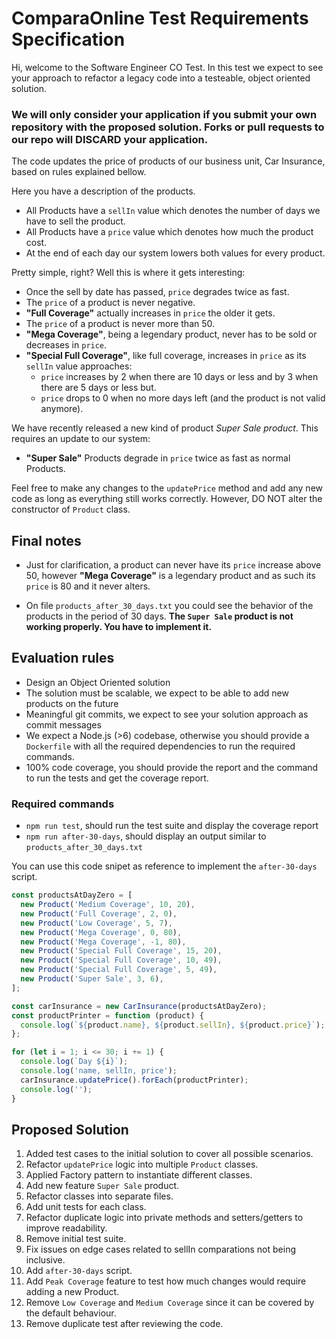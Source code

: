# ComparaOnline Test Requirements Specification

Hi, welcome to the Software Engineer CO Test. In this test we expect to see your approach to refactor a legacy code into a testeable, object oriented solution.

### We will only consider your application if you submit your own repository with the proposed solution. Forks or pull requests to our repo will DISCARD your application.

The code updates the price of products of our business unit, Car Insurance, based on rules explained bellow.

Here you have a description of the products.

- All Products have a `sellIn` value which denotes the number of days we have to sell the product.
- All Products have a `price` value which denotes how much the product cost.
- At the end of each day our system lowers both values for every product.

Pretty simple, right? Well this is where it gets interesting:

- Once the sell by date has passed, `price` degrades twice as fast.
- The `price` of a product is never negative.
- **"Full Coverage"** actually increases in `price` the older it gets.
- The `price` of a product is never more than 50.
- **"Mega Coverage"**, being a legendary product, never has to be sold or decreases in `price`.
- **"Special Full Coverage"**, like full coverage, increases in `price` as its `sellIn` value approaches:
  - `price` increases by 2 when there are 10 days or less and by 3 when there are 5 days or less but.
  - `price` drops to 0 when no more days left (and the product is not valid anymore).

We have recently released a new kind of product _Super Sale product_. This requires an update to our system:

- **"Super Sale"** Products degrade in `price` twice as fast as normal Products.

Feel free to make any changes to the `updatePrice` method and add any new code as long as everything
still works correctly. However, DO NOT alter the constructor of `Product` class.

## Final notes

- Just for clarification, a product can never have its `price` increase above 50, however **"Mega Coverage"** is a
  legendary product and as such its `price` is 80 and it never alters.

- On file `products_after_30_days.txt` you could see the behavior of the products in the period of 30 days. **The `Super Sale` product is not working properly. You have to implement it.**

## Evaluation rules

- Design an Object Oriented solution
- The solution must be scalable, we expect to be able to add new products on the future
- Meaningful git commits, we expect to see your solution approach as commit messages
- We expect a Node.js (>6) codebase, otherwise you should provide a `Dockerfile` with all the required dependencies to run the required commands.
- 100% code coverage, you should provide the report and the command to run the tests and get the coverage report.

### Required commands

- `npm run test`, should run the test suite and display the coverage report
- `npm run after-30-days`, should display an output similar to `products_after_30_days.txt`

You can use this code snipet as reference to implement the `after-30-days` script.

```js
const productsAtDayZero = [
  new Product('Medium Coverage', 10, 20),
  new Product('Full Coverage', 2, 0),
  new Product('Low Coverage', 5, 7),
  new Product('Mega Coverage', 0, 80),
  new Product('Mega Coverage', -1, 80),
  new Product('Special Full Coverage', 15, 20),
  new Product('Special Full Coverage', 10, 49),
  new Product('Special Full Coverage', 5, 49),
  new Product('Super Sale', 3, 6),
];

const carInsurance = new CarInsurance(productsAtDayZero);
const productPrinter = function (product) {
  console.log(`${product.name}, ${product.sellIn}, ${product.price}`);
};

for (let i = 1; i <= 30; i += 1) {
  console.log(`Day ${i}`);
  console.log('name, sellIn, price');
  carInsurance.updatePrice().forEach(productPrinter);
  console.log('');
}
```

## Proposed Solution

1. Added test cases to the initial solution to cover all possible scenarios.
2. Refactor `updatePrice` logic into multiple `Product` classes.
3. Applied Factory pattern to instantiate different classes.
4. Add new feature `Super Sale` product.
5. Refactor classes into separate files.
6. Add unit tests for each class.
7. Refactor duplicate logic into private methods and setters/getters to improve readability.
8. Remove initial test suite.
9. Fix issues on edge cases related to sellIn comparations not being inclusive.
10. Add `after-30-days` script.
11. Add `Peak Coverage` feature to test how much changes would require adding a new Product.
12. Remove `Low Coverage` and `Medium Coverage` since it can be covered by the default behaviour.
13. Remove duplicate test after reviewing the code.
